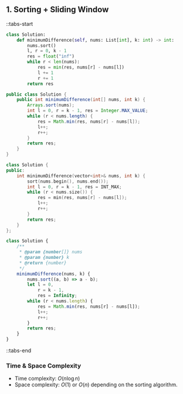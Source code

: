 ## 1. Sorting + Sliding Window

::tabs-start

```python
class Solution:
    def minimumDifference(self, nums: List[int], k: int) -> int:
        nums.sort()
        l, r = 0, k - 1
        res = float("inf")
        while r < len(nums):
            res = min(res, nums[r] - nums[l])
            l += 1
            r += 1
        return res
```

```java
public class Solution {
    public int minimumDifference(int[] nums, int k) {
        Arrays.sort(nums);
        int l = 0, r = k - 1, res = Integer.MAX_VALUE;
        while (r < nums.length) {
            res = Math.min(res, nums[r] - nums[l]);
            l++;
            r++;
        }
        return res;
    }
}
```

```cpp
class Solution {
public:
    int minimumDifference(vector<int>& nums, int k) {
        sort(nums.begin(), nums.end());
        int l = 0, r = k - 1, res = INT_MAX;
        while (r < nums.size()) {
            res = min(res, nums[r] - nums[l]);
            l++;
            r++;
        }
        return res;
    }
};
```

```javascript
class Solution {
    /**
     * @param {number[]} nums
     * @param {number} k
     * @return {number}
     */
    minimumDifference(nums, k) {
        nums.sort((a, b) => a - b);
        let l = 0,
            r = k - 1,
            res = Infinity;
        while (r < nums.length) {
            res = Math.min(res, nums[r] - nums[l]);
            l++;
            r++;
        }
        return res;
    }
}
```

::tabs-end

### Time & Space Complexity

- Time complexity: $O(n \log n)$
- Space complexity: $O(1)$ or $O(n)$ depending on the sorting algorithm.
